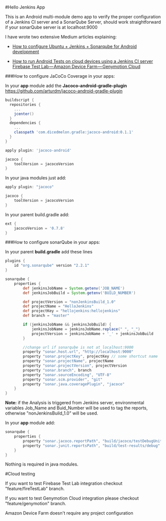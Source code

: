 #Hello Jenkins App

This is an Android multi-module demo app to verify the proper configuration of a Jenkins CI server and a SonarQube Server, should work straightforward if your sonarQube server is at localhost:9000

I have wrote two extensive Medium articles explaining:
* [How to configure Ubuntu + Jenkins + Sonarqube for Android development](https://medium.com/@pamartineza/how-to-set-up-a-continuous-integration-server-for-android-development-ubuntu-jenkins-sonarqube-43c1ed6b08d3)

* [How to run Android Tests on cloud devices using a Jenkins CI server Firebase Test Lab — Amazon Device Farm — Genymotion Cloud](https://medium.com/@pamartineza/running-android-tests-on-cloud-devices-using-a-jenkins-ci-server-firebase-test-lab-amazon-device-b67cb4b16c40#.6055mdnuq)


###How to configure JaCoCo Coverage in your apps:

In your **app** module add the **Jacoco-android-gradle-plugin** https://github.com/arturdm/jacoco-android-gradle-plugin

```groovy
buildscript {
  repositories {
    ...
    jcenter()
  }
  dependencies {
    ...
    classpath 'com.dicedmelon.gradle:jacoco-android:0.1.1'
  }
}

apply plugin: 'jacoco-android'

jacoco {
    toolVersion = jacocoVersion
}
```

In your java modules just add:

```groovy
apply plugin: "jacoco"

jacoco {
    toolVersion = jacocoVersion
}
```

In your parent build.gradle add:

```groovy
ext {
    jacocoVersion = '0.7.8'
}
```



###How to configure sonarQube in your apps:

In your parent **build.gradle** add these lines

```groovy
plugins {
    id "org.sonarqube" version "2.2.1"
}

sonarqube {
    properties {
        def jenkinsJobName = System.getenv('JOB_NAME')
        def jenkinsJobBuild = System.getenv('BUILD_NUMBER')

        def projectVersion = "nonJenkinsBuild_1.0"
        def projectName = "HelloJenkins"
        def projectKey = "hellojenkins:hellojenkins"
        def branch = "master"

        if (jenkinsJobName && jenkinsJobBuild) {
            jenkinsJobName = jenkinsJobName.replace(" ", "_")
            projectVersion = jenkinsJobName + '_' + jenkinsJobBuild
        }

        //change url if sonarqube is not at localhost:9000
        property "sonar.host.url", "http://localhost:9000"
        property "sonar.projectKey", projectKey // some shortcut name
        property "sonar.projectName", projectName
        property "sonar.projectVersion", projectVersion
        property "sonar.branch", branch
        property "sonar.sourceEncoding", "UTF-8"
        property "sonar.scm.provider", "git"
        property "sonar.java.coveragePlugin", "jacoco"
    }
}
```

**Note:** if the Analysis is triggered from Jenkins server, environmental variables Job_Name and Buid_Number will be used to tag
the reports, otherwise "nonJenkinsBuild_1.0" will be used.

In your **app** module add:

```groovy
sonarqube {
    properties {
        property "sonar.jacoco.reportPath", "build/jacoco/testDebugUnitTest.exec"
        property "sonar.junit.reportsPath", "build/test-results/debug"
    }
}
```

Nothing is required in java modules.

#Cloud testing

If you want to test Firebase Test Lab integration checkout "feature/fireTestLab" branch.

If you want to test Genymotion Cloud integration please checkout "feature/genymotion" branch.

Amazon Device Farm doesn't require any project configuration